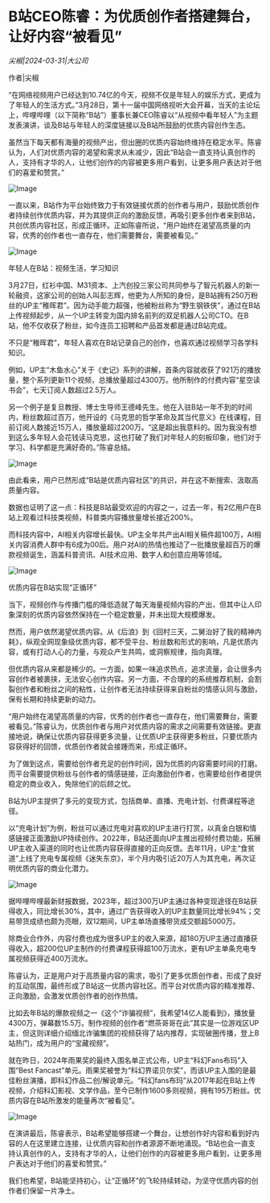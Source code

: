 # B站CEO陈睿：为优质创作者搭建舞台，让好内容“被看见”

*尖椒|2024-03-31|大公司*

作者|尖椒

“在网络视频用户已经达到10.74亿的今天，视频不仅是年轻人的娱乐方式，更成为了年轻人的生活方式。”3月28日，第十一届中国网络视听大会开幕，当天的主论坛上，哔哩哔哩（以下简称“B站”）董事长兼CEO陈睿以“从视频中看年轻人”为主题发表演讲，谈及B站与年轻人的深度链接以及B站所鼓励的优质内容创作生态。

虽然当下每天都有海量的视频产出，但出圈的优质内容始终维持在稳定水平。陈睿认为，人们对优质内容的渴望和需求从未减少，因此“B站会一直支持认真创作的人，支持有才华的人，让他们创作的内容被更多用户看到，让更多用户表达对于他们的喜爱和赞赏。”

![Image](http://static.ylzbl.com/uploads/ueditor/php/upload/image/20240331/1711895023287495.png)

一直以来，B站作为平台始终致力于有效链接优质的创作者与用户，鼓励优质创作者持续创作优质内容，并为其提供正向的激励反馈，再吸引更多创作者来到B站，共创优质内容社区，形成正循环。正如陈睿所说，“用户始终在渴望高质量的内容，优秀的创作者也一直存在，他们需要舞台，需要被看见。”

![Image](https://mmbiz.qpic.cn/mmbiz_png/jNZszpkibXx8r0eeusveAtyj98pKeBEz7tMuAmiadsyvAk4l30TZvmgP03RGX0iaosuL5yVawsdblYqeWUcOTHYoQ/640?wx_fmt=png&tp=wxpic&wxfrom=5&wx_lazy=1&wx_co=1)

年轻人在B站：视频生活，学习知识

3月27日，红衫中国、M31资本、上汽创投三家公司共同参与了智元机器人的新一轮融资，这家公司的创始人叫彭志辉，他更为人所知的身份，是B站拥有250万粉丝的UP主“稚晖君”。因为动手能力超强，他被粉丝称为“野生钢铁侠”，通过在B站上传视频起步，从一个UP主转变为国内排名前列的双足机器人公司CTO。在B站，他不仅收获了粉丝，如今连员工招聘和产品首发都是通过B站完成。

不只是“稚晖君”，年轻人喜欢在B站记录自己的创作，也喜欢通过视频学习各学科知识。

例如，UP主“木鱼水心”关于《史记》系列的讲解，首条内容就收获了921万的播放量，整个系列更新11个视频，总播放量超过4300万。他所制作的付费内容“星空读书会”，七天订阅人数超过2.5万人。

另一个例子是复旦教授、博士生导师王德峰先生。他在入驻B站一年不到的时间内，粉丝数超过百万，他开设的《马克思的哲学革命及其当代意义》在线课程，目前订阅人数接近15万人，播放量超过200万。“这是超出我意料的。因为我没有想到这么多年轻人会花钱读马克思，这也打破了我们对年轻人的刻板印象，他们对于学习、科学都是充满好奇的。”陈睿总结。

![Image](http://static.ylzbl.com/uploads/ueditor/php/upload/image/20240331/1711895024912828.png)

由此看来，用户已然形成“B站是优质内容社区”的共识，并在这不断搜索、汲取高质量内容。

数据也证明了这一点：科技是B站最受欢迎的内容之一，过去一年，有2亿用户在B站上观看过科技类视频，科普类内容播放量增长接近200%。

而科技内容中，AI相关内容增长最快。UP主全年共产出AI相关稿件超100万，AI相关内容消费人群中有6成为00后。用户对AI的热情也推动了一批播放量超百万的爆款视频诞生，涵盖科普资讯、AI技术应用、数字人和创意应用等领域。

![Image](https://mmbiz.qpic.cn/mmbiz_png/jNZszpkibXx8r0eeusveAtyj98pKeBEz7ejDSZf97dAE3mMYqSpwDp0blV0YsOONibSOjLz8EycRV8uxj7xc8QIg/640?wx_fmt=png&tp=wxpic&wxfrom=5&wx_lazy=1&wx_co=1)

优质内容在B站实现“正循环”

当下，视频创作与传播门槛的降低造就了每天海量视频内容的产出，但其中让人印象深刻的优质内容依然保持在一个稳定数量，并未出现大规模爆发。

然而，用户依然渴望优质内容。从《后浪》到《回村三天，二舅治好了我的精神内耗》，纵观全网现象级优质内容，都不受平台、粉丝数和形式的影响，凡是优质内容，或有打动人心的力量，与观众产生共鸣，或洞察规律，指向真理。

但优质内容从来都是稀少的。一方面，如果一味追求热点，追求流量，会让很多内容创作者被裹挟，无法安心创作内容。另一方面，不合理的的系统推荐机制，会割裂创作者和粉丝之间的粘性，让创作者无法持续获得来自粉丝的情感认同与激励，保有长期和持续更新的动力。

“用户始终在渴望高质量的内容，优秀的创作者也一直存在，他们需要舞台，需要被看见。”陈睿认为，优质创作者与用户对优质内容的需求之间需要有效链接。更直接地说，确保让优质内容获得更多流量，让优质UP主获得更多粉丝，只要优质内容获得好的回馈，优质创作者就会接踵而来，形成正循环。

为了做到这点，需要给创作者充足的创作时间，因为优质的内容需要时间的打磨。而平台需要提供粉丝与创作者的情感链接，正向激励创作者，也需要给创作者提供稳定的商业收入，免除他们的后顾之忧。

B站为UP主提供了多元的变现方式，包括商单、直播、充电计划、付费课程等途径。

以“充电计划”为例，粉丝可以通过充电对喜欢的UP主进行打赏，以真金白银和情感链接正面激励UP持续创作。2022年，B站还面向UP主推出视频付费功能，拓展UP主收入渠道的同时也让优质内容获得直接的正向反馈。去年11月，UP主“食贫道”上线了充电专属视频《迷失东京》，半个月内吸引近20万人为其充电，再次证明优质内容的商业化潜力。

![Image](http://static.ylzbl.com/uploads/ueditor/php/upload/image/20240331/1711895025959913.png)

据哔哩哔哩最新财报数据，2023年，超过300万UP主通过各种变现途径在B站获得收入，同比增长30%，其中，通过广告获得收入的UP主数量同比增长94%；交易带货成绩也颇为亮眼，双12期间，UP主单场直播带货成交额超5000万。

除商业合作外，内容付费也成为很多UP主的收入来源，超180万UP主通过直播获得收入，超200位UP主制作的付费课程获得超100万流水，更有UP主单条充电专属视频获得近400万流水。

陈睿认为，正是用户对于高质量内容的需求，吸引了更多优质创作者，形成了良好的互动氛围，最终形成了B站这一优质内容社区。而平台对优质内容的精准推荐、正向激励，会激发优质创作者的创作热情。

比如去年B站的爆款视频之一《这个“诈骗视频”，我希望14亿人能看到》，播放量4300万，弹幕数15.5万。制作视频的创作者“燃茶哥哥在此”其实是一位游戏区UP主，但这则详细介绍缅北诈骗集团的视频获得了站内推荐，实现破圈传播，登上B站热门，成为用户的“宝藏视频”。

就在昨日，2024年雨果奖的最终入围名单正式公布，UP主“科幻Fans布玛”入围“Best Fancast”单元。雨果奖被誉为“科幻界诺贝尔奖”，而该UP主入围的是最佳粉丝演播，即科幻作品二创/解说单元。“科幻fans布玛”从2017年起在B站上传视频，介绍科幻影视、文学作品，至今已制作1600多则视频，拥有195万粉丝。优质内容在B站所激发的能量再次“被看见”。

![Image](http://static.ylzbl.com/uploads/ueditor/php/upload/image/20240331/1711895025391128.png)

在演讲最后，陈睿表示，B站希望能够搭建一个舞台，让想创作好内容和看到好内容的人在这里建立连接，让优质内容和创作者源源不断地涌现。“B站也会一直支持认真创作的人，支持有才华的人，让他们创作的内容被更多用户看到，让更多用户表达对于他们的喜爱和赞赏。”

我们也希望，B站能坚持初心，让“正循环”的飞轮持续转动，为坚守优质内容的创作者们保留一片净土。

